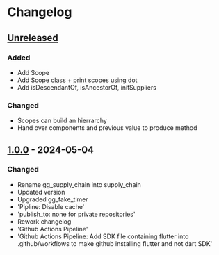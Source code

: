 # Changelog

## [Unreleased]

### Added

- Add Scope
- Add Scope class + print scopes using dot
- Add isDescendantOf, isAncestorOf, initSuppliers

### Changed

- Scopes can build an hierrarchy
- Hand over components and previous value to produce method

## [1.0.0] - 2024-05-04

### Changed

- Rename gg\_supply\_chain into supply\_chain
- Updated version
- Upgraded gg\_fake\_timer
- 'Pipline: Disable cache'
- 'publish\_to: none for private repositories'
- Rework changelog
- 'Github Actions Pipeline'
- 'Github Actions Pipeline: Add SDK file containing flutter into .github/workflows to make github installing flutter and not dart SDK'

[Unreleased]: https://github.com/inlavigo/supply_chain/compare/1.0.0...HEAD
[1.0.0]: https://github.com/inlavigo/supply_chain/tag/%tag
